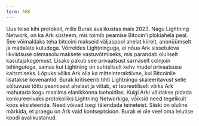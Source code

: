 ```yaml
---
term: ARK
---
```


Uus teise kihi protokoll, mille Burak avalikustas mais 2023. Nagu Lightning Network, on ka Ark süsteem, mis toimib peamise Bitcoin'i plokiahela peal. See võimaldaks teha bitcoini makseid väljaspool ahelat kiirelt, anonüümselt ja madalate kuludega. Võrreldes Lightninguga, ei nõua Ark sissetuleva likviidsuse olemasolu maksete vastuvõtmiseks, mis parandab oluliselt kasutajakogemust. Lisaks pakub see privaatsust sarnaselt coinjoin tehingutega, samas kui Lightning on suhteliselt kehv mudel privaatsuse kaitsmiseks. Lõpuks võiks Ark olla ka mitteinteraktiivne, kui Bitcoinile lisatakse kovenantid. Burak kritiseerib tihti Lightningu skaleeritavust selle sõltuvuse tõttu peamisest ahelast ja viitab, et teoreetiliselt võiks Ark mahutada kogu maailma elanikkonna isehoidlas. Kuigi Arki võidakse pidada konkureerivaks protokolliks Lightning Networkiga, võiksid need tegelikult koos eksisteerida. Need võivad isegi täiendada teineteist. Siiski on oluline märkida, et praegu on Ark vaid kontseptsioon. Burak ei ole veel oma leiutise koodi avalikustanud.